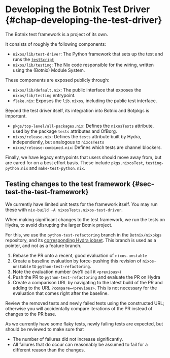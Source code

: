 
# Developing the Botnix Test Driver {#chap-developing-the-test-driver}

The Botnix test framework is a project of its own.

It consists of roughly the following components:

 - `nixos/lib/test-driver`: The Python framework that sets up the test and runs the [`testScript`](#test-opt-testScript)
 - `nixos/lib/testing`: The Nix code responsible for the wiring, written using the (Botnix) Module System.

These components are exposed publicly through:

 - `nixos/lib/default.nix`: The public interface that exposes the `nixos/lib/testing` entrypoint.
 - `flake.nix`: Exposes the `lib.nixos`, including the public test interface.

Beyond the test driver itself, its integration into Botnix and Botpkgs is important.

 - `pkgs/top-level/all-packages.nix`: Defines the `nixosTests` attribute, used
   by the package `tests` attributes and OfBorg.
 - `nixos/release.nix`: Defines the `tests` attribute built by Hydra, independently, but analogous to `nixosTests`
 - `nixos/release-combined.nix`: Defines which tests are channel blockers.

Finally, we have legacy entrypoints that users should move away from, but are cared for on a best effort basis.
These include `pkgs.nixosTest`, `testing-python.nix` and `make-test-python.nix`.

## Testing changes to the test framework {#sec-test-the-test-framework}

We currently have limited unit tests for the framework itself. You may run these with `nix-build -A nixosTests.nixos-test-driver`.

When making significant changes to the test framework, we run the tests on Hydra, to avoid disrupting the larger Botnix project.

For this, we use the `python-test-refactoring` branch in the `Botnix/nixpkgs` repository, and its [corresponding Hydra jobset](https://hydra.nixos.org/jobset/nixos/python-test-refactoring).
This branch is used as a pointer, and not as a feature branch.

1. Rebase the PR onto a recent, good evaluation of `nixos-unstable`
2. Create a baseline evaluation by force-pushing this revision of `nixos-unstable` to `python-test-refactoring`.
3. Note the evaluation number (we'll call it `<previous>`)
4. Push the PR to `python-test-refactoring` and evaluate the PR on Hydra
5. Create a comparison URL by navigating to the latest build of the PR and adding to the URL `?compare=<previous>`. This is not necessary for the evaluation that comes right after the baseline.

Review the removed tests and newly failed tests using the constructed URL; otherwise you will accidentally compare iterations of the PR instead of changes to the PR base.

As we currently have some flaky tests, newly failing tests are expected, but should be reviewed to make sure that
 - The number of failures did not increase significantly.
 - All failures that do occur can reasonably be assumed to fail for a different reason than the changes.
